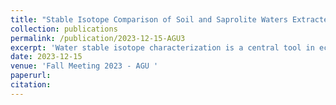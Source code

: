 ```yaml
---
title: "Stable Isotope Comparison of Soil and Saprolite Waters Extracted via Centrifugation and Cryogenic Vacuum Distillation"
collection: publications
permalink: /publication/2023-12-15-AGU3
excerpt: 'Water stable isotope characterization is a central tool in ecohydrology. Recent research highlights that selecting water extraction methods from soil samples substantially impacts data interpretation. Here, we compare waters in soil and saprolite extracted via centrifugation at different water potentials to the composition of residual water (post centrifugation) extracted via cryogenic vacuum distillation. Five pits were sampled at 10 cm increments to 1.5 m across an experimental hillslope in the Northern California Coast Ranges. The site is steep, north-facing, with a mixed hardwood and conifer canopy dominated by old-growth Douglas Fir. The soil varies from about 30-80 cm thickness and is stony, highly porous, with low organic content and is derived from underlying mudstone and sandstone. We sampled soon after a snow event to use the snow’s light isotopic signal as a natural tracer. Extracting soil water began with centrifugation at a tension of -2.5MPa, representing the plant available pool. All water at tension -2.5MPa was removed before samples were sequentially centrifuged at -5MPa, representing a “transitional” pool between plant-accessible and residual pools. The most tightly-held, residual pool was cryogenically extracted post-centrifugation. The water stable isotope composition of extracted soil waters and precipitation samples collected at the site were measured via IRMS. The isotopically depleted signal of the snow event is seen in both centrifuged and cryogenic extractions of all five sampling locations, extending about 30cm into the soil. However, centrifuged extractions are isotopically heavier than cryogenic extractions at all depths in the five profiles. Centrifuged extractions from -2.5MPa and -5MPa are relatively indistinguishable. Together, this suggests that infiltrating water mixes readily between plant available and less-available waters. Centrifuge and cryogenic extracted waters both plot along the local meteoric water line. Further work is needed to explore the mechanism underlying differences in water stable isotope composition of waters extracted via different methods to better understand in-situ mixing processes in the critical zone.'
date: 2023-12-15
venue: 'Fall Meeting 2023 - AGU '
paperurl: 
citation: 
---
```

